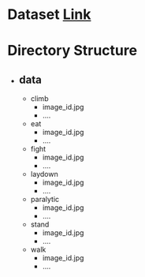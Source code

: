 # Dataset [Link]()
# Directory Structure
- ## data
  - climb
    - image_id.jpg
    - ....
  - eat
    - image_id.jpg
    - ....
  - fight
    - image_id.jpg
    - ....
  - laydown
    - image_id.jpg
    - ....
  - paralytic
    - image_id.jpg
    - ....
  - stand
    - image_id.jpg
    - ....
  - walk
    - image_id.jpg
    - ....

